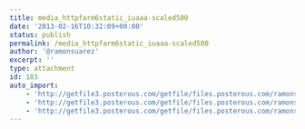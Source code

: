 ```yaml
---
title: media_httpfarm6static_iuaaa-scaled500
date: '2013-02-16T10:32:09+00:00'
status: publish
permalink: /media_httpfarm6static_iuaaa-scaled500
author: '@ramonsuarez'
excerpt: ''
type: attachment
id: 103
auto_import:
    - 'http://getfile3.posterous.com/getfile/files.posterous.com/ramonsuarez/JlnHFJmdfofjeFzwDHBntdCvhdBDAikofeeHdjyHojlzmktcdwcCEHBCpxCH/media_httpfarm6static_IuAAa.jpg.scaled500.jpg'
    - 'http://getfile3.posterous.com/getfile/files.posterous.com/ramonsuarez/JlnHFJmdfofjeFzwDHBntdCvhdBDAikofeeHdjyHojlzmktcdwcCEHBCpxCH/media_httpfarm6static_IuAAa.jpg.scaled500.jpg'
    - 'http://getfile3.posterous.com/getfile/files.posterous.com/ramonsuarez/JlnHFJmdfofjeFzwDHBntdCvhdBDAikofeeHdjyHojlzmktcdwcCEHBCpxCH/media_httpfarm6static_IuAAa.jpg.scaled500.jpg'
---
```

<!DOCTYPE html PUBLIC "-//W3C//DTD HTML 4.0 Transitional//EN" "http://www.w3.org/TR/REC-html40/loose.dtd">
<?xml encoding="UTF-8">
